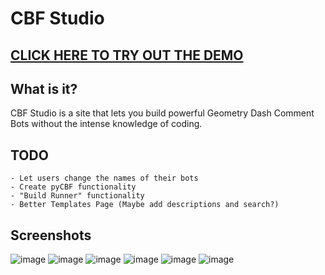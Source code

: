 # CBF Studio
## <a href="./gh-pages-demo">CLICK HERE TO TRY OUT THE DEMO</a>
## What is it?
CBF Studio is a site that lets you build powerful Geometry Dash Comment Bots without the intense knowledge of coding.
## TODO
```
- Let users change the names of their bots
- Create pyCBF functionality
- "Build Runner" functionality
- Better Templates Page (Maybe add descriptions and search?)
```
## Screenshots
![image](https://github.com/SevenworksDev/GDFactory/assets/91027492/59ac83ec-1b1f-4934-8327-c16e3c817d3c)
![image](https://github.com/SevenworksDev/GDFactory/assets/91027492/3d79b8f9-e9ac-46a5-9696-c9b2949545b4)
![image](https://github.com/SevenworksDev/GDFactory/assets/91027492/c37f9030-ece4-4ed9-b38c-8a110fb6da58)
![image](https://github.com/SevenworksDev/GDFactory/assets/91027492/1381cfde-69e6-47db-9a26-b2194903b032)
![image](https://github.com/SevenworksDev/GDFactory/assets/91027492/2cf1d798-8d5c-41d1-9ded-d41222400360)
![image](https://github.com/SevenworksDev/GDFactory/assets/91027492/ecf0d8da-05cb-4da8-9b14-096b1426509f)
